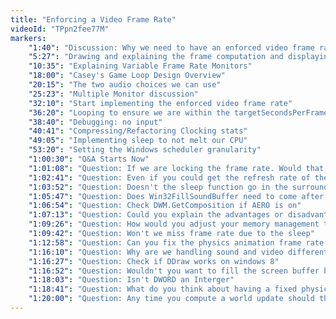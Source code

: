 ```yaml
---
title: "Enforcing a Video Frame Rate"
videoId: "TPpn2fee77M"
markers:
    "1:40": "Discussion: Why we need to have an enforced video frame rate"
    "5:27": "Drawing and explaining the frame computation and displaying timeline"
    "10:35": "Explaining Variable Frame Rate Monitors"
    "18:00": "Casey's Game Loop Design Overview"
    "20:15": "The two audio choices we can use"
    "25:23": "Multiple Monitor discussion"
    "32:10": "Start implementing the enforced video frame rate"
    "36:20": "Looping to ensure we are within the targetSecondsPerFrame"
    "38:40": "Debugging: no input"
    "40:41": "Compressing/Refactoring Clocking stats"
    "49:05": "Implementing sleep to not melt our CPU"
    "53:20": "Setting the Windows scheduler granularity"
    "1:00:30": "Q&A Starts Now"
    "1:01:08": "Question: If we are locking the frame rate. Would that not mean that someone with a lower end computer, would have a slower game speed to others"
    "1:02:41": "Question: Even if you could get the refresh rate of the monitor, how do you sync with it on the vertical blink"
    "1:03:52": "Question: Doesn't the sleep function go in the surrounding IF instead of the WHILE loop"
    "1:05:47": "Question: Does Win32FillSoundBuffer need to come after the vsync loop"
    "1:06:54": "Question: Check DWM.GetComposition if AERO is on"
    "1:07:13": "Question: Could you explain the advantages or disadvantages to handling update and render on different threads"
    "1:09:26": "Question: How would you adjust your memory management to work on devices with limited memory"
    "1:09:42": "Question: Won't we miss frame rate due to the sleep"
    "1:12:58": "Question: Can you fix the physics animation frame rate without fixing the missing frame issue"
    "1:16:10": "Question: Why are we handling sound and video differently"
    "1:16:27": "Question: Check if DDraw works on windows 8"
    "1:16:52": "Question: Wouldn't you want to fill the screen buffer before you hit the flip point, so it can grab the screen at the flip point"
    "1:18:03": "Question: Isn't DWORD an Interger"
    "1:18:41": "Question: What do you think about having a fixed physics time unconnected to the drawn frame time"
    "1:20:00": "Question: Any time you compute a world update should that not just set something that says if we get there early then wait."
---
```


